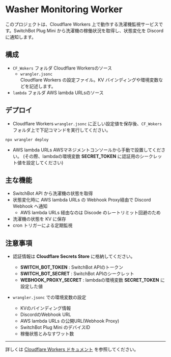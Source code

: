 # Washer Monitoring Worker

このプロジェクトは、Cloudflare Workers 上で動作する洗濯機監視サービスです。SwitchBot Plug Mini から洗濯機の稼働状況を取得し、状態変化を Discord に通知します。

## 構成

- `CF_Wokers` フォルダ
  Cloudflare Workersのソース
  - `wrangler.jsonc`  
    Cloudflare Workers の設定ファイル。KV バインディングや環境変数などを記述します。
- `lambda` フォルダ
  AWS lambda URLsのソース

## デプロイ

- Cloudflare Workers
  `wrangler.jsonc` に正しい設定値を保存後、`CF_Wokers` フォルダ上で下記コマンドを実行してください。

```shell
npx wrangler deploy
```

- AWS lambda URLs
  AWSマネジメントコンソールから手動で設置してください。
  (その際、lambdaの環境変数 **SECRET_TOKEN** に認証用のシークレット値を設定してください)

## 主な機能

- SwitchBot API から洗濯機の状態を取得
- 状態変化時に AWS lambda URLs の Webhook Proxy経由で Discord Webhook へ通知
  - AWS lambda URLs 経由なのは Discode のレートリミット回避のため
- 洗濯機の状態を KV に保存
- cron トリガーによる定期監視

## 注意事項

- 認証情報は **Cloudflare Secrets Store** に格納してください。
  - **SWITCH_BOT_TOKEN** : SwitchBot APIのトークン
  - **SWITCH_BOT_SECRET** : SwitchBot APIのシークレット
  - **WEBHOOK_PROXY_SECRET** : lambdaの環境変数 **SECRET_TOKEN** に設定した値

- `wrangler.jsonc` での環境変数の設定
  - KVのバインディング情報
  - DiscordのWebhook URL
  - AWS lambda URLs の公開URL(Webhook Proxy)
  - SwitchBot Plug Mini のデバイスID
  - 稼働状態とみなすワット数

---

詳しくは [Cloudflare Workers ドキュメント](https://developers.cloudflare.com/workers/) を参照してください。